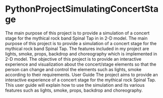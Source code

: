 # PythonProjectSimulatingConcertStage
The main purpose of this project is to provide a simulation of a concert stage for the mythical rock band Spinal Tap in in 2-D model. The main purpose of this project is to provide a simulation of a concert stage for the mythical rock band Spinal Tap. The features included in my project are lights, smoke, props, backdrop and choreography which is implemented in 2-D model. The objective of this project is to provide an interactive experience and visualization about the concert/stage elements so that the person can change and control the elements such as lights, smoke according to their requirements.
User Guide
The project aims to provide an interactive experience of a concert stage for the mythical rock Spinal Tap. This user guide will explain how to use the simulation and its various features such as lights, smoke, props, backdrop and choreography.
